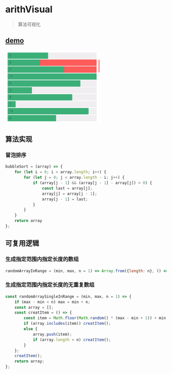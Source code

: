 # arithVisual
> 算法可视化

## [demo](https://browniu.github.io/arithVisual/)
![demo](./static/bubble2.gif)

## 算法实现

### 冒泡排序
```JavaScript
bubbleSort = (array) => {
    for (let i = 0; i < array.length; i++) {
        for (let j = 0; j < array.length - i; j++) {
            if (array[j - 1] && (array[j - 1] - array[j]) > 0) {
                const last = array[j];
                array[j] = array[j - 1];
                array[j - 1] = last;
            }
        }
    }
    return array
};
```

## 可复用逻辑

### 生成指定范围内指定长度的数组
```JavaScript
randomArrayInRange = (min, max, n = 1) => Array.from({length: n}, () => Math.floor(Math.random() * (max - min + 1)) + min);
```

### 生成指定范围内指定长度的无重复数组
```JavaScript
const randomArraySingleInRange = (min, max, n = 1) => {
    if (max - min < n) max = min + n;
    const array = [];
    const creatItem = () => {
        const item = Math.floor(Math.random() * (max - min + 1)) + min;
        if (array.includes(item)) creatItem();
        else {
            array.push(item);
            if (array.length < n) creatItem();
        }
    };
    creatItem();
    return array;
};
```
